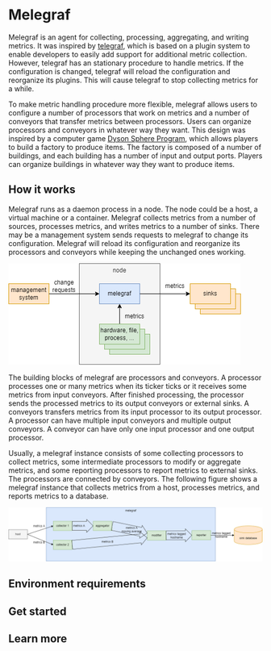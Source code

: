 # Melegraf

Melegraf is an agent for collecting, processing, aggregating, and writing metrics. It was inspired by [telegraf](https://github.com/influxdata/telegraf), which is based on a plugin system to enable developers to easily add support for additional metric collection. However, telegraf has an stationary procedure to handle metrics. If the configuration is changed, telegraf will reload the configuration and reorganize its plugins. This will cause telegraf to stop collecting metrics for a while.

To make metric handling procedure more flexible, melegraf allows users to configure a number of processors that work on metrics and a number of conveyors that transfer metrics between processors. Users can organize processors and conveyors in whatever way they want. This design was inspired by a computer game [Dyson Sphere Program](https://store.steampowered.com/app/1366540/Dyson_Sphere_Program/), which allows players to build a factory to produce items. The factory is composed of a number of buildings, and each building has a number of input and output ports. Players can organize buildings in whatever way they want to produce items.

## How it works

Melegraf runs as a daemon process in a node. The node could be a host, a virtual machine or a container. Melegraf collects metrics from a number of sources, processes metrics, and writes metrics to a number of sinks. There may be a management system sends requests to melegraf to change its configuration. Melegraf will reload its configuration and reorganize its processors and conveyors while keeping the unchanged ones working.

![](./doc/pic/readme_how_work.png)

The building blocks of melegraf are processors and conveyors. A processor processes one or many metrics when its ticker ticks or it receives some metrics from input conveyors. After finished processing, the processor sends the processed metrics to its output conveyors or external sinks. A conveyors transfers metrics from its input processor to its output processor. A processor can have multiple input conveyors and multiple output conveyors. A conveyor can have only one input processor and one output processor.

Usually, a melegraf instance consists of some collecting processors to collect metrics, some intermediate processors to modify or aggregate metrics, and some reporting processors to report metrics to external sinks. The processors are connected by conveyors. The following figure shows a melegraf instance that collects metrics from a host, processes metrics, and reports metrics to a database.

![](./doc/pic/readme_building_blocks.png)

## Environment requirements

## Get started

## Learn more
